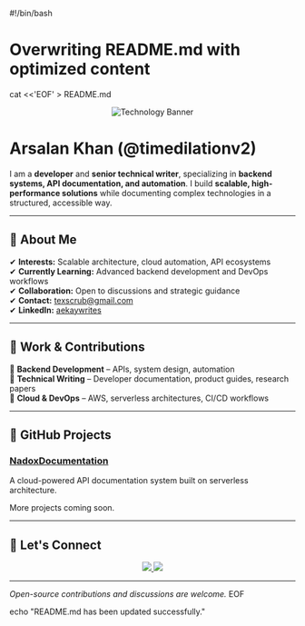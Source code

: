 #!/bin/bash

# Overwriting README.md with optimized content
cat <<'EOF' > README.md
<!-- Banner Image -->
<p align="center">
  <img src="https://source.unsplash.com/1600x400/?technology,coding" alt="Technology Banner">
</p>

# Arsalan Khan (@timedilationv2)

I am a **developer** and **senior technical writer**, specializing in **backend systems, API documentation, and automation**. I build **scalable, high-performance solutions** while documenting complex technologies in a structured, accessible way.

---

## 🔹 About Me  

✔ **Interests:** Scalable architecture, cloud automation, API ecosystems  
✔ **Currently Learning:** Advanced backend development and DevOps workflows  
✔ **Collaboration:** Open to discussions and strategic guidance  
✔ **Contact:** [texscrub@gmail.com](mailto:texscrub@gmail.com)  
✔ **LinkedIn:** [aekaywrites](https://www.linkedin.com/in/aekaywrites/)  

---

## 🔹 Work & Contributions  

📌 **Backend Development** – APIs, system design, automation  
📌 **Technical Writing** – Developer documentation, product guides, research papers  
📌 **Cloud & DevOps** – AWS, serverless architectures, CI/CD workflows  

---

## 🔹 GitHub Projects  

### **[NadoxDocumentation](https://github.com/timedilationv2/nadoxdocumentation)**
A cloud-powered API documentation system built on serverless architecture.

More projects coming soon.  

---

## 🔹 Let's Connect  

<p align="center">
  <a href="https://www.linkedin.com/in/aekaywrites/">
    <img src="https://img.shields.io/badge/LinkedIn-Profile-blue?style=flat-square&logo=linkedin">
  </a>
  <a href="mailto:texscrub@gmail.com">
    <img src="https://img.shields.io/badge/Email-Contact-red?style=flat-square&logo=gmail">
  </a>
</p>

---

_Open-source contributions and discussions are welcome._
EOF

echo "README.md has been updated successfully."

